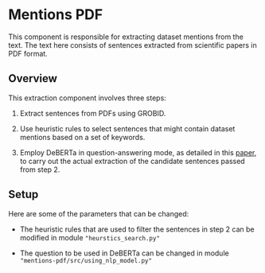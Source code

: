 # Mentions PDF

This component is responsible for extracting dataset mentions from the text. The text here consists of sentences extracted from scientific papers in PDF format.
## Overview 

This extraction component involves three steps:

1. Extract sentences from PDFs using GROBID.

2. Use heuristic rules to select sentences that might contain dataset mentions based on a set of keywords.

3. Employ DeBERTa in question-answering mode, as detailed in this [paper](https://ieeexplore.ieee.org/stamp/stamp.jsp?arnumber=10231147), to carry out the actual extraction of the candidate sentences passed from step 2.


## Setup 

Here are some of the parameters that can be changed:

- The heuristic rules that are used to filter the sentences in step 2 can be modified in module `"heurstics_search.py"`

- The question to be used in DeBERTa can be changed in module `"mentions-pdf/src/using_nlp_model.py"`
